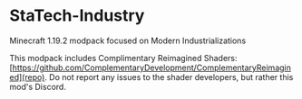 # StaTech-Industry
Minecraft 1.19.2 modpack focused on Modern Industrializations


This modpack includes Complimentary Reimagined Shaders: [https://github.com/ComplementaryDevelopment/ComplementaryReimagined](repo). Do not report any issues to the shader developers, but rather this mod's Discord.